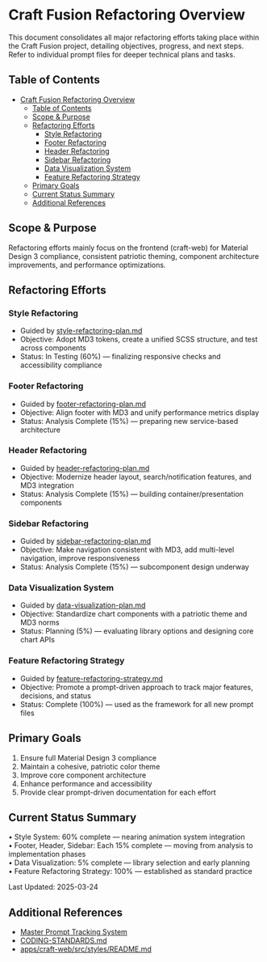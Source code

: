 # Craft Fusion Refactoring Overview

This document consolidates all major refactoring efforts taking place within the Craft Fusion project, detailing objectives, progress, and next steps. Refer to individual prompt files for deeper technical plans and tasks.

## Table of Contents
- [Craft Fusion Refactoring Overview](#craft-fusion-refactoring-overview)
  - [Table of Contents](#table-of-contents)
  - [Scope \& Purpose](#scope--purpose)
  - [Refactoring Efforts](#refactoring-efforts)
    - [Style Refactoring](#style-refactoring)
    - [Footer Refactoring](#footer-refactoring)
    - [Header Refactoring](#header-refactoring)
    - [Sidebar Refactoring](#sidebar-refactoring)
    - [Data Visualization System](#data-visualization-system)
    - [Feature Refactoring Strategy](#feature-refactoring-strategy)
  - [Primary Goals](#primary-goals)
  - [Current Status Summary](#current-status-summary)
  - [Additional References](#additional-references)

## Scope & Purpose
Refactoring efforts mainly focus on the frontend (craft-web) for Material Design 3 compliance, consistent patriotic theming, component architecture improvements, and performance optimizations.

## Refactoring Efforts

### Style Refactoring
- Guided by [style-refactoring-plan.md](./prompts/style-refactoring-plan.md)
- Objective: Adopt MD3 tokens, create a unified SCSS structure, and test across components
- Status: In Testing (60%) — finalizing responsive checks and accessibility compliance

### Footer Refactoring
- Guided by [footer-refactoring-plan.md](./prompts/footer-refactoring-plan.md)
- Objective: Align footer with MD3 and unify performance metrics display
- Status: Analysis Complete (15%) — preparing new service-based architecture

### Header Refactoring
- Guided by [header-refactoring-plan.md](./prompts/header-refactoring-plan.md)
- Objective: Modernize header layout, search/notification features, and MD3 integration
- Status: Analysis Complete (15%) — building container/presentation components

### Sidebar Refactoring
- Guided by [sidebar-refactoring-plan.md](./prompts/sidebar-refactoring-plan.md)
- Objective: Make navigation consistent with MD3, add multi-level navigation, improve responsiveness
- Status: Analysis Complete (15%) — subcomponent design underway

### Data Visualization System
- Guided by [data-visualization-plan.md](./prompts/data-visualization-plan.md)
- Objective: Standardize chart components with a patriotic theme and MD3 norms
- Status: Planning (5%) — evaluating library options and designing core chart APIs

### Feature Refactoring Strategy
- Guided by [feature-refactoring-strategy.md](./prompts/feature-refactoring-strategy.md)
- Objective: Promote a prompt-driven approach to track major features, decisions, and status
- Status: Complete (100%) — used as the framework for all new prompt files

## Primary Goals
1. Ensure full Material Design 3 compliance
2. Maintain a cohesive, patriotic color theme
3. Improve core component architecture
4. Enhance performance and accessibility
5. Provide clear prompt-driven documentation for each effort

## Current Status Summary
• Style System: 60% complete — nearing animation system integration  
• Footer, Header, Sidebar: Each 15% complete — moving from analysis to implementation phases  
• Data Visualization: 5% complete — library selection and early planning  
• Feature Refactoring Strategy: 100% — established as standard practice

Last Updated: 2025-03-24

## Additional References
- [Master Prompt Tracking System](./prompts/prompts-tracking.md)  
- [CODING-STANDARDS.md](./CODING-STANDARDS.md)  
- [apps/craft-web/src/styles/README.md](./apps/craft-web/src/styles/README.md)

